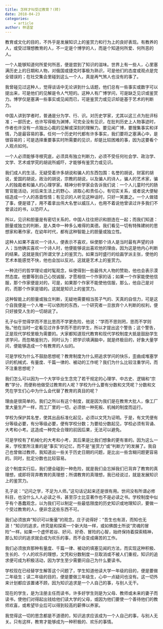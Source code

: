 ```yaml
---
title: 怎样才叫受过教育？(转)
date: 2018-04-23
categories:
    - article
author: 林语堂
---
```


教育或文化的目的，不外乎是发展知识上的鉴赏力和行为上的良好表现。有教养的人，或受过理想教育的人，不一定是个博学的人，而是个知道何所爱、何所恶的人。

<!-- more -->

一个人能够知道何所爱何所恶，便是尝到了知识的滋味。世界上有一些人，心里塞满历史上的日期和人物，对俄国或捷克时事极为熟识，可是他们的态度或观点是完全错误的；在社交集会里碰到这么一个人，真是再气煞人也没有的事了。

我曾碰见过这种人，觉得谈话中无论讲到什么话题，他们总有一些事实或数字可以提出来，可是他们的见解是令人气短的。这种人有广博学问，可是缺乏见识或鉴赏力。博学仅是塞满一些事实或见闻而已，可是鉴赏力或见识却是基于艺术的判断力。

中国人讲到学者时，普通是分为学、行、识。对历史学家，尤其以这三点为批评标准；一部历史，也许写得极为渊博，可完全没有见识，在批判历史上人物事迹时，作者也许没有一点独出心裁的见解或深刻的理解力。要见闻广博，要搜集事实和详情，乃是最容易的事。任何一个历史时代都有许多事实，我们要将之塞满心中，是很容易的；可是选择重要事实时所需要的见识，却是比较困难的事，因为这要看个人观点如何。

一个人必须能够寻根究底，必须具有独立判断力，必须不受任何社会学、政治学、文学、艺术或学究的胡说所威吓，才能够有鉴赏力或见识。

我们成人的生活，无疑受着许多胡说和骗人的东西包围：名誉的胡说，财富的胡说，爱国的胡说，政治的胡说，宗教的胡说，以及骗人的诗人，骗人的艺术家，骗人的独裁者和骗人的心理学家。精神分析学家会告诉我们说：一个人儿童时代的肠胃官能活动，对后来生活上的野心、进取心和责任心，有切实关系，或者说大便秘结造成一个人的吝啬性情；有见识的人听见这种话时，只好一笑置之。一个人做错了事，便是错了，用不着拿出伟大名誉以威压人，也用不着说他曾读过许多我们不曾读过的书，以恐吓人。

所以，见识和胆量是有密切关系的，中国人往往把识和胆连在一起；而我们知道：胆量或独立的判断，是人类中一种多么难得的美德。我们看见一切有特殊建树的思想家和著作家，在幼年时代，都有这种智能上的胆量或独立性。

这种人如果不喜欢一个诗人，便表示不喜欢，纵使那个诗人是当时最有声望的诗人；当他确实喜欢一个诗人时，他便能够说出喜欢他的理由，因为这是他内心判断的结果。这就是我们所谓文学上的鉴赏力。如果当时盛行的绘画学派主张，使他的艺术本能感觉不快，他也会加以反对。这就是艺术上的鉴赏力。

一种流行的哲学理论或时髦观念，纵使得到一些最伟大人物的赞助，他也会表示漠然态度。他要等到自己心悦诚服，才愿相信一个作家的话；如果一个作家能使他信服，那个作家便是对的，可是，如果那个作家不能使他信服，那么，他自己是对的，而那个作家是错的。这就是知识上的鉴赏力。

这种智能上的胆量或独立判断，无疑地需要相当孩子气的、天真的自信力，可是这个自我便是一个人唯一可以依附的东西，一个研究者一旦放弃个人判断的权利，便只好接受人生的一切胡说了。

孔子似乎觉得学而不思比思而不学更危险，他说：“学而不思则罔，思而不学则殆。”他在当时一定看见过许多学而不思的学生，所以才提出这个警告；这个警告，正是现代学校里极为需要的。大家都知道现代教育和现代学校制度大抵是鼓励学生求学问，而忽略鉴别力，同时认为：把学识填满脑中，就是终极目的，好象大量学问，便能够造成一个有教育的人似的。

可是学校为什么不鼓励思想呢？教育制度为什么把追求学问的快乐，歪曲成堆塞学识的机械式、有量度、千篇一律的、被动的工作呢？我们为什么比较注重学问，而不注重思想呢？

我们怎么可以因为一个大学毕业生念完了若干规定的心理学、中古史、逻辑和“宗教”学分，而便称他做受过教育的人呢？学校为什么要有分数和文凭呢？分数和文凭在学生们心中为什么会代替了教育的真目的呢？

理由是很简单的。我们之所以有这个制度，就是因为我们是在教育大批人，像工厂里大量生产一样，而工厂里的一切，必须依一种死板、机械的制度而运行。

学校为保护其名誉，使其出品标准化起见，必须以文凭为证明。于是，有文凭便有分等级必要，有分等级必要，便有学校分数；为要给分数起见，学校必须有背诵、大考和小考。这造成一种完全合理的前因后果，无法可以避免。

可是学校有了机械化的大考和小考，其后果是比我们想象的更有害的。因为这么一来，学校里所注重的是“事实”的记忆，而不是“鉴赏力”或“判断力”的发展了。我自己也曾做过教师，我知道出一些关于历史日期的问题，是比出一些含糊问题更容易的。同时，批定分数也比较容易。

这个制度实行后，我们便会碰到一种危险，就是我们会忘掉我们已背弃了教育的真理想，或即将背弃教育的真理想；所谓教育的真理想，我已经说过，就是发展知识上的鉴赏力。

孔子说：“记问之学，不足为人师。”这句话记起来还是很有用。世间没有所谓必修科目，也没什么人人必读之书，甚至莎士比亚著作也不是必读之书。学校制度中似乎有个愚蠢观念，以为我们可以制定一些最低限度的历史知识或地理知识，要做一个受过教育的人，便非念这些东西不可。

我们必须放弃“知识可以衡量”的观念。庄子说得好：“吾生也有涯，而知也无涯！”知识的追求，终究是和探索一个新大陆一样，或如佛朗士所说“灵魂的冒险”一样。如果一个虚怀若谷、好问、好奇、冒险的心智，始终保持着探索精神，那么知识的追求就会成为欢乐的事，而不会变成痛苦的工作。

我们必须放弃那种有量度、千篇一律、被动的填塞见闻的方法，而实现这种积极、生长的、个人的欢乐的理想，文凭和分数制度一旦取消或不被人们重视，知识的追求便可成为积极活动，因为学生至少需要问自己为什么要读书。

学校现在已经替学生解答这个问题了，学生知道他读大学一年级的目的，便是要做二年级生；读二年级的目的，便是要做三年级生，心中一点疑问也没有。这一切外来计划都应该置诸不顾，因为知识追求是一个人自己的事，与别人无干。

现在的学生，是为注册主任而读书，许多好学生则是为父母、教师或未来的妻子而读书，使他们对得起出钱给他们读大学的父母，或因为他们要使一个善待他们的教师欢喜，或希望毕业后可以得到较高的薪俸以养家。

我觉得这一切的思念都是不道德的，知识追求应该成为一个人自己的事，与别人无关。只有这样，教育才能够成为一种积极的、欢乐的事情。
